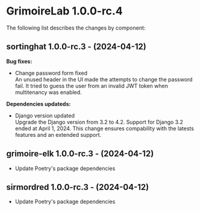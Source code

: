 # GrimoireLab 1.0.0-rc.4
The following list describes the changes by component:



## sortinghat 1.0.0-rc.3 - (2024-04-12)

**Bug fixes:**

 * Change password form fixed\
   An unused header in the UI made the attempts to change the password
   fail. It tried to guess the user from an invalid JWT token when
   multitenancy was enabled.

**Dependencies updateds:**

 * Django version updated\
   Upgrade the Django version from 3.2 to 4.2. Support for Django 3.2
   ended at April 1, 2024. This change ensures compability with the
   latests features and an extended support.









  ## grimoire-elk 1.0.0-rc.3 - (2024-04-12)
  
  * Update Poetry's package dependencies
  ## sirmordred 1.0.0-rc.3 - (2024-04-12)
  
  * Update Poetry's package dependencies
